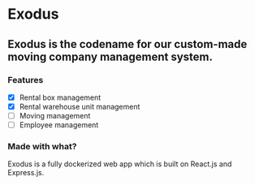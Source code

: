 # Exodus

## Exodus is the codename for our custom-made moving company management system.

### Features

- [x] Rental box management
- [x] Rental warehouse unit management
- [ ] Moving management
- [ ] Employee management

### Made with what?

Exodus is a fully dockerized web app which is built on React.js and Express.js.
